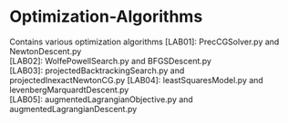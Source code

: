 # Optimization-Algorithms
Contains various optimization algorithms
[LAB01]: PrecCGSolver.py and NewtonDescent.py  
[LAB02]: WolfePowellSearch.py and BFGSDescent.py  
[LAB03]: projectedBacktrackingSearch.py and projectedInexactNewtonCG.py 
[LAB04]: leastSquaresModel.py and levenbergMarquardtDescent.py  
[LAB05]: augmentedLagrangianObjective.py and augmentedLagrangianDescent.py 
